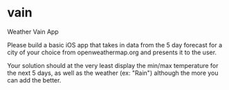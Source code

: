 # vain
Weather Vain App

Please build a basic iOS app that takes in data from the 5 day forecast for a city of your choice from openweathermap.org and presents it to the user.

Your solution should at the very least display the min/max temperature for the next 5 days, as well as the weather (ex: "Rain") although the more you can add the better.

